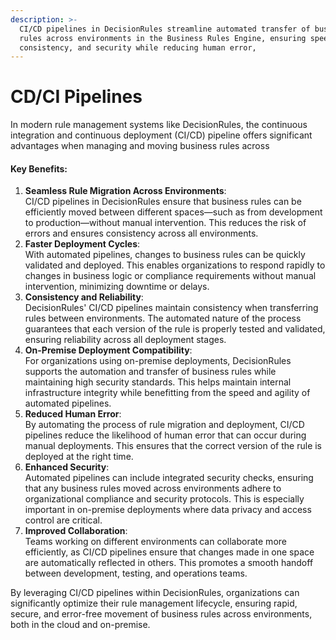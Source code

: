 ```yaml
---
description: >-
  CI/CD pipelines in DecisionRules streamline automated transfer of business
  rules across environments in the Business Rules Engine, ensuring speed,
  consistency, and security while reducing human error,
---
```


# CD/CI Pipelines

In modern rule management systems like DecisionRules, the continuous integration and continuous deployment (CI/CD) pipeline offers significant advantages when managing and moving business rules across

#### Key Benefits:

1. **Seamless Rule Migration Across Environments**:\
   CI/CD pipelines in DecisionRules ensure that business rules can be efficiently moved between different spaces—such as from development to production—without manual intervention. This reduces the risk of errors and ensures consistency across all environments.
2. **Faster Deployment Cycles**:\
   With automated pipelines, changes to business rules can be quickly validated and deployed. This enables organizations to respond rapidly to changes in business logic or compliance requirements without manual intervention, minimizing downtime or delays.
3. **Consistency and Reliability**:\
   DecisionRules' CI/CD pipelines maintain consistency when transferring rules between environments. The automated nature of the process guarantees that each version of the rule is properly tested and validated, ensuring reliability across all deployment stages.
4. **On-Premise Deployment Compatibility**:\
   For organizations using on-premise deployments, DecisionRules supports the automation and transfer of business rules while maintaining high security standards. This helps maintain internal infrastructure integrity while benefitting from the speed and agility of automated pipelines.
5. **Reduced Human Error**:\
   By automating the process of rule migration and deployment, CI/CD pipelines reduce the likelihood of human error that can occur during manual deployments. This ensures that the correct version of the rule is deployed at the right time.
6. **Enhanced Security**:\
   Automated pipelines can include integrated security checks, ensuring that any business rules moved across environments adhere to organizational compliance and security protocols. This is especially important in on-premise deployments where data privacy and access control are critical.
7. **Improved Collaboration**:\
   Teams working on different environments can collaborate more efficiently, as CI/CD pipelines ensure that changes made in one space are automatically reflected in others. This promotes a smooth handoff between development, testing, and operations teams.

By leveraging CI/CD pipelines within DecisionRules, organizations can significantly optimize their rule management lifecycle, ensuring rapid, secure, and error-free movement of business rules across environments, both in the cloud and on-premise.
